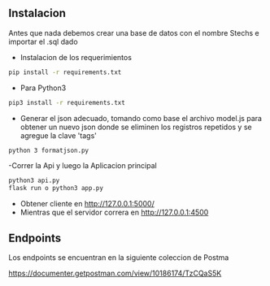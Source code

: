 ## Instalacion

Antes que nada debemos crear una base de datos con el nombre Stechs e importar el .sql dado

 - Instalacion de los requerimientos

```sh
pip install -r requirements.txt
```
 - Para Python3
 ```sh
pip3 install -r requirements.txt
```
 - Generar el json adecuado, tomando como base el archivo model.js para obtener un nuevo json donde se eliminen los registros repetidos y se agregue la clave 'tags'
 ```sh
python 3 formatjson.py
 ```
 -Correr la Api y luego la Aplicacion principal
  ```sh
  python3 api.py
  flask run o python3 app.py 
  ```
  - Obtener cliente en http://127.0.0.1:5000/
  - Mientras que el servidor correra en http://127.0.0.1:4500
  

  ## Endpoints

  Los endpoints se encuentran en la siguiente coleccion de Postma

  https://documenter.getpostman.com/view/10186174/TzCQaS5K

  
